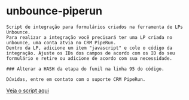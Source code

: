 # unbounce-piperun
```
Script de integração para formulários criados na ferramenta de LPs Unbounce.
Para realizar a integração você precisará ter uma LP criada no unbounce, uma conta atvia no CRM PipeRun.
Dentro da LP, adicione um item "javascript" e cole o código da integração. Ajuste os IDs dos campos de acordo com os ID do seu formulário e retire ou adicione de acordo com sua necessidade.

### Alterar a HASH da etapa do funil na linha 95 do código.

Dúvidas, entre em contato com o suporte CRM PipeRun.

```
[Veja o script aqui](https://github.com/dinhogehm/unbounce-piperun/blob/main/script-integration.js)
